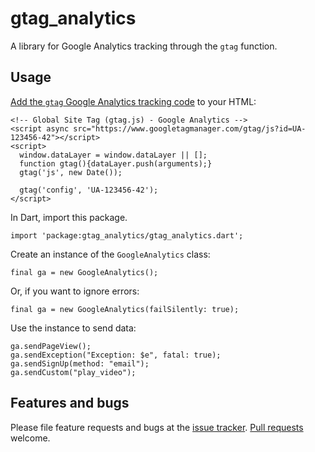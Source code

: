 # gtag_analytics

A library for Google Analytics tracking through the `gtag` function.

## Usage

[Add the `gtag` Google Analytics tracking code][gtag] to your HTML:

    <!-- Global Site Tag (gtag.js) - Google Analytics -->
    <script async src="https://www.googletagmanager.com/gtag/js?id=UA-123456-42"></script>
    <script>
      window.dataLayer = window.dataLayer || [];
      function gtag(){dataLayer.push(arguments);}
      gtag('js', new Date());
  
      gtag('config', 'UA-123456-42');
    </script>

In Dart, import this package.

    import 'package:gtag_analytics/gtag_analytics.dart';
    
Create an instance of the `GoogleAnalytics` class:
    
    final ga = new GoogleAnalytics();
    
Or, if you want to ignore errors:

    final ga = new GoogleAnalytics(failSilently: true);

Use the instance to send data:

    ga.sendPageView();
    ga.sendException("Exception: $e", fatal: true);
    ga.sendSignUp(method: "email");
    ga.sendCustom("play_video");

[gtag]: https://support.google.com/analytics/answer/7476135

## Features and bugs

Please file feature requests and bugs at the [issue tracker][tracker].
[Pull requests][pr] welcome.

[tracker]: https://github.com/filiph/gtag_analytics/issues
[pr]: https://github.com/filiph/gtag_analytics/pulls
